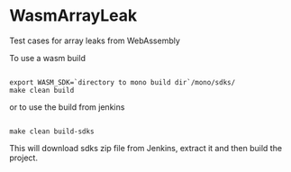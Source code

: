 # WasmArrayLeak
Test cases for array leaks from WebAssembly

To use a wasm build

```

export WASM_SDK=`directory to mono build dir`/mono/sdks/
make clean build

```

or to use the build from jenkins

```

make clean build-sdks

```

This will download sdks zip file from Jenkins, extract it and then build the project.
